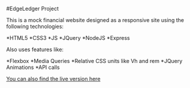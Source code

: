 #EdgeLedger Project

This is a mock financial website designed as a responsive site using the following technologies:

*HTML5
*CSS3
*JS
*JQuery
*NodeJS
*Express

Also uses features like:

*Flexbox
*Media Queries
*Relative CSS units like Vh and rem
*JQuery Animations
*API calls

[You can also find the live version here](https://www.google.com)